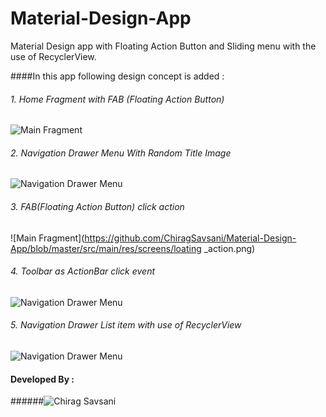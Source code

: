 # Material-Design-App
Material Design app with Floating Action Button and Sliding menu with the use of RecyclerView.

####In this app following design concept is added : 
###### 1. Home Fragment with FAB (Floating Action Button) 

![Main Fragment](https://github.com/ChiragSavsani/Material-Design-App/blob/master/src/main/res/screens/home_fragment.png)

###### 2. Navigation Drawer Menu With Random Title Image

![Navigation Drawer Menu](https://github.com/ChiragSavsani/Material-Design-App/blob/master/src/main/res/screens/drawer_menu.png)

###### 3. FAB(Floating Action Button) click action 

![Main Fragment](https://github.com/ChiragSavsani/Material-Design-App/blob/master/src/main/res/screens/loating _action.png)

###### 4. Toolbar as ActionBar click event

![Navigation Drawer Menu](https://github.com/ChiragSavsani/Material-Design-App/blob/master/src/main/res/screens/toolbar_action.png)

###### 5. Navigation Drawer List item with use of RecyclerView

![Navigation Drawer Menu](https://github.com/ChiragSavsani/Material-Design-App/blob/master/src/main/res/screens/list_scrolling.gif)

#### Developed By : 
######![Chirag Savsani](https://plus.google.com/u/0/+ChiragSavsani/about)
